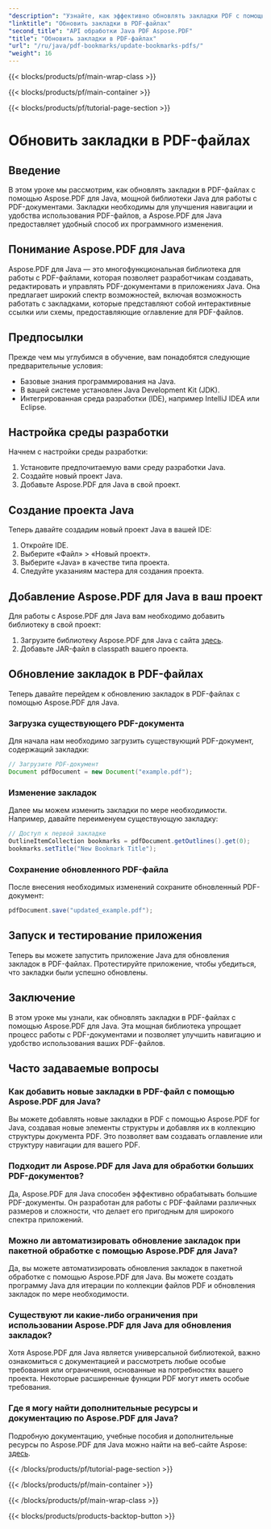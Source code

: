 ```yaml
---
"description": "Узнайте, как эффективно обновлять закладки PDF с помощью Aspose.PDF для Java. Наше пошаговое руководство упрощает процесс."
"linktitle": "Обновить закладки в PDF-файлах"
"second_title": "API обработки Java PDF Aspose.PDF"
"title": "Обновить закладки в PDF-файлах"
"url": "/ru/java/pdf-bookmarks/update-bookmarks-pdfs/"
"weight": 16
---
```


{{< blocks/products/pf/main-wrap-class >}}

{{< blocks/products/pf/main-container >}}

{{< blocks/products/pf/tutorial-page-section >}}

# Обновить закладки в PDF-файлах


## Введение

В этом уроке мы рассмотрим, как обновлять закладки в PDF-файлах с помощью Aspose.PDF для Java, мощной библиотеки Java для работы с PDF-документами. Закладки необходимы для улучшения навигации и удобства использования PDF-файлов, а Aspose.PDF для Java предоставляет удобный способ их программного изменения.

## Понимание Aspose.PDF для Java

Aspose.PDF для Java — это многофункциональная библиотека для работы с PDF-файлами, которая позволяет разработчикам создавать, редактировать и управлять PDF-документами в приложениях Java. Она предлагает широкий спектр возможностей, включая возможность работать с закладками, которые представляют собой интерактивные ссылки или схемы, предоставляющие оглавление для PDF-файлов.

## Предпосылки

Прежде чем мы углубимся в обучение, вам понадобятся следующие предварительные условия:

- Базовые знания программирования на Java.
- В вашей системе установлен Java Development Kit (JDK).
- Интегрированная среда разработки (IDE), например IntelliJ IDEA или Eclipse.

## Настройка среды разработки

Начнем с настройки среды разработки:

1. Установите предпочитаемую вами среду разработки Java.
2. Создайте новый проект Java.
3. Добавьте Aspose.PDF для Java в свой проект.

## Создание проекта Java

Теперь давайте создадим новый проект Java в вашей IDE:

1. Откройте IDE.
2. Выберите «Файл» > «Новый проект».
3. Выберите «Java» в качестве типа проекта.
4. Следуйте указаниям мастера для создания проекта.

## Добавление Aspose.PDF для Java в ваш проект

Для работы с Aspose.PDF для Java вам необходимо добавить библиотеку в свой проект:

1. Загрузите библиотеку Aspose.PDF для Java с сайта [здесь](https://releases.aspose.com/pdf/java/).
2. Добавьте JAR-файл в classpath вашего проекта.

## Обновление закладок в PDF-файлах

Теперь давайте перейдем к обновлению закладок в PDF-файлах с помощью Aspose.PDF для Java.

### Загрузка существующего PDF-документа

Для начала нам необходимо загрузить существующий PDF-документ, содержащий закладки:

```java
// Загрузите PDF-документ
Document pdfDocument = new Document("example.pdf");
```

### Изменение закладок

Далее мы можем изменить закладки по мере необходимости. Например, давайте переименуем существующую закладку:

```java
// Доступ к первой закладке
OutlineItemCollection bookmarks = pdfDocument.getOutlines().get(0);
bookmarks.setTitle("New Bookmark Title");
```

### Сохранение обновленного PDF-файла

После внесения необходимых изменений сохраните обновленный PDF-документ:

```java
pdfDocument.save("updated_example.pdf");
```

## Запуск и тестирование приложения

Теперь вы можете запустить приложение Java для обновления закладок в PDF-файлах. Протестируйте приложение, чтобы убедиться, что закладки были успешно обновлены.

## Заключение

В этом уроке мы узнали, как обновлять закладки в PDF-файлах с помощью Aspose.PDF для Java. Эта мощная библиотека упрощает процесс работы с PDF-документами и позволяет улучшить навигацию и удобство использования ваших PDF-файлов.

## Часто задаваемые вопросы

### Как добавить новые закладки в PDF-файл с помощью Aspose.PDF для Java?

Вы можете добавлять новые закладки в PDF с помощью Aspose.PDF for Java, создавая новые элементы структуры и добавляя их в коллекцию структуры документа PDF. Это позволяет вам создавать оглавление или структуру навигации для вашего PDF.

### Подходит ли Aspose.PDF для Java для обработки больших PDF-документов?

Да, Aspose.PDF для Java способен эффективно обрабатывать большие PDF-документы. Он разработан для работы с PDF-файлами различных размеров и сложности, что делает его пригодным для широкого спектра приложений.

### Можно ли автоматизировать обновление закладок при пакетной обработке с помощью Aspose.PDF для Java?

Да, вы можете автоматизировать обновления закладок в пакетной обработке с помощью Aspose.PDF для Java. Вы можете создать программу Java для итерации по коллекции файлов PDF и обновления закладок по мере необходимости.

### Существуют ли какие-либо ограничения при использовании Aspose.PDF для Java для обновления закладок?

Хотя Aspose.PDF для Java является универсальной библиотекой, важно ознакомиться с документацией и рассмотреть любые особые требования или ограничения, основанные на потребностях вашего проекта. Некоторые расширенные функции PDF могут иметь особые требования.

### Где я могу найти дополнительные ресурсы и документацию по Aspose.PDF для Java?

Подробную документацию, учебные пособия и дополнительные ресурсы по Aspose.PDF для Java можно найти на веб-сайте Aspose: [здесь](https://reference.aspose.com/pdf/java/).

{{< /blocks/products/pf/tutorial-page-section >}}

{{< /blocks/products/pf/main-container >}}

{{< /blocks/products/pf/main-wrap-class >}}

{{< blocks/products/products-backtop-button >}}